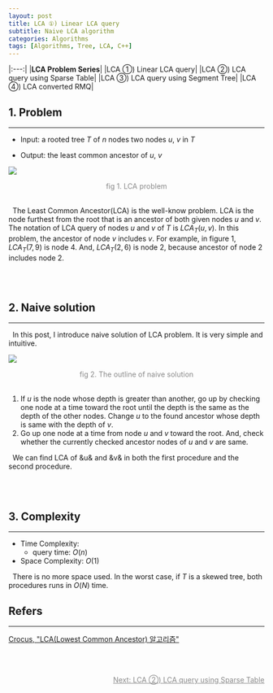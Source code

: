 ```yaml
---
layout: post
title: LCA ①) Linear LCA query
subtitle: Naive LCA algorithm
categories: Algorithms
tags: [Algorithms, Tree, LCA, C++]
---
```


|:---:|
|<b>LCA Problem Series</b>|
|LCA ①) Linear LCA query|
|LCA ②) LCA query using Sparse Table|
|LCA ③) LCA query using Segment Tree|
|LCA ④) LCA converted RMQ|

## 1. Problem
<hr>

- Input:
    a rooted tree $T$ of $n$ nodes
    two nodes $u$, $v$ in $T$

- Output:
    the least common ancestor of $u$, $v$

<img src = "https://user-images.githubusercontent.com/80208196/217368506-8d36d245-d97f-4ce7-a97d-f9fcd10993ae.png"><center><span style = "opacity:0.5">fig 1. LCA problem</span></center><br/>

&nbsp;&nbsp;The Least Common Ancestor(LCA) is the well-know problem. LCA is the node furthest from the root that is an ancestor of both given nodes $u$ and $v$. The notation of LCA query of nodes $u$ and $v$ of $T$ is $LCA_T(u,v)$. In this problem, the ancestor of node $v$ includes $v$. For example, in figure 1, $LCA_T(7, 9)$ is node $4$. And, $LCA_T(2,6)$ is node $2$, because ancestor of node $2$ includes node $2$.

<br/><br/>

## 2. Naive solution
<hr>
&nbsp;&nbsp;In this post, I introduce naive solution of LCA problem. It is very simple and intuitive.

<img src = "https://user-images.githubusercontent.com/80208196/217371462-0406f0b8-9a66-4ddd-a023-b92d23677241.png"><center><span style = "opacity:0.5">fig 2. The outline of naive solution</span></center><br/>

1. If $u$ is the node whose depth is greater than another, go up by checking one node at a time toward the root until the depth is the same as the depth of the other nodes. Change $u$ to the found ancestor whose depth is same with the depth of $v$.
2. Go up one node at a time from node $u$ and $v$ toward the root. And, check whether the currently checked ancestor nodes of $u$ and $v$ are same.

&nbsp;&nbsp;We can find LCA of &u& and &v& in both the first procedure and the second procedure.

<script src="https://gist.github.com/unsik6/e15dc75aa310eddf44a69286313f6362.js"></script>

<br/><br/>

## 3. Complexity
<hr>

- Time Complexity:
    - query time: $O(n)$
- Space Complexity: $O(1)$

&nbsp;&nbsp;There is no more space used. In the worst case, if $T$ is a skewed tree, both procedures runs in $O(N)$ time.

## Refers
<hr/>
<a href = "https://www.crocus.co.kr/660">Crocus, "LCA(Lowest Common Ancestor) 알고리즘"</a><br/>

<br/><br/>

<p style="text-align:right;opacity:0.5"><a href = "">Next: LCA ②) LCA query using Sparse Table</a></p>

